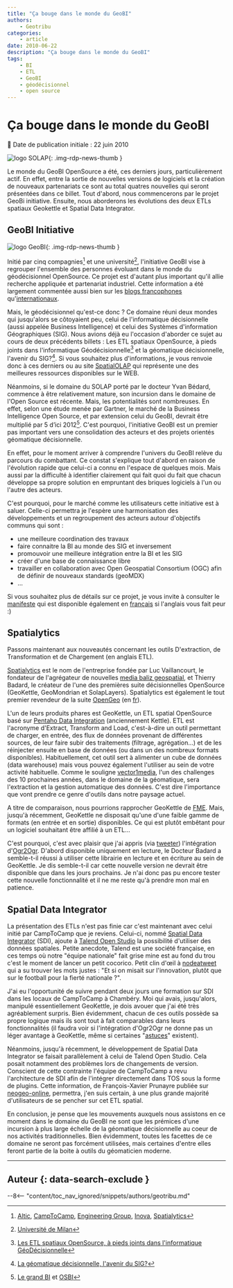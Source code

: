 ```yaml
---
title: "Ça bouge dans le monde du GeoBI"
authors:
    - Geotribu
categories:
    - article
date: 2010-06-22
description: "Ça bouge dans le monde du GeoBI"
tags:
    - BI
    - ETL
    - GeoBI
    - géodécisionnel
    - open source
---
```


# Ça bouge dans le monde du GeoBI

:calendar: Date de publication initiale : 22 juin 2010

![logo SOLAP](https://cdn.geotribu.fr/img/logos-icones/divers/solap.png "logo SOLAP"){: .img-rdp-news-thumb }

Le monde du GeoBI OpenSource a été, ces derniers jours, particulièrement actif. En effet, entre la sortie de nouvelles versions de logiciels et la création de nouveaux partenariats ce sont au total quatres nouvelles qui seront présentées dans ce billet. Tout d'abord, nous commencerons par le projet GeoBi initiative. Ensuite, nous aborderons les évolutions des deux ETLs spatiaux Geokettle et Spatial Data Integrator.

## GeoBI Initiative

![logo GeoBI](https://cdn.geotribu.fr/img/logos-icones/divers/GeoBI.png "logo GeoBI"){: .img-rdp-news-thumb }

Initié par cinq compagnies[^1] et une université[^2], l'initiative GeoBI vise à regrouper l'ensemble des personnes évoluant dans le monde du géodécisionnel OpenSource. Ce projet est d'autant plus important qu'il allie recherche appliquée et partenariat industriel. Cette information a été largement commentée aussi bien sur les [blogs francophones](http://www.osbi.fr/) qu'[internationaux](http://fabiodovidio.blogspot.com/2010/06/geobi-initiative-has-been-launched.html).

Mais, le géodécisionnel qu'est-ce donc ? Ce domaine réuni deux mondes qui jusqu'alors se côtoyaient peu, celui de l'informatique décisionnelle (aussi appelée Business Intelligence) et celui des Systèmes d'information Géographiques (SIG). Nous avions déjà eu l'occasion d'aborder ce sujet au cours de deux précédents billets : Les ETL spatiaux OpenSource, à pieds joints dans l'informatique Géodécisionnelle[^3] et la géomatique décisionnelle, l'avenir du SIG?[^4]. Si vous souhaitez plus d'informations, je vous renvoie donc à ces derniers ou au site [SpatialOLAP](http://spatialolap.scg.ulaval.ca/default.asp) qui représente une des meilleures ressources disponibles sur le WEB.

Néanmoins, si le domaine du SOLAP porté par le docteur Yvan Bédard, commence à être relativement mature, son incursion dans le domaine de l'Open Source est récente. Mais, les potentialités sont nombreuses. En effet, selon une étude menée par Gartner, le marché de la Business Intelligence Open Source, et par extension celui du GeoBI, devrait être multiplié par 5 d’ici 2012[^5]. C'est pourquoi, l'initiative GeoBI est un premier pas important vers une consolidation des acteurs et des projets orientés géomatique décisionnelle.

En effet, pour le moment arriver à comprendre l'univers du GeoBI relève du parcours du combattant. Ce constat s'explique tout d'abord en raison de l'évolution rapide que celui-ci a connu en l'espace de quelques mois. Mais aussi par la difficulté à identifier clairement qui fait quoi du fait que chacun développe sa propre solution en empruntant des briques logiciels à l'un ou l'autre des acteurs.

C'est pourquoi, pour le marché comme les utilisateurs cette initiative est à saluer. Celle-ci permettra je l'espère une harmonisation des développements et un regroupement des acteurs autour d'objectifs communs qui sont :

- une meilleure coordination des travaux
- faire connaitre la BI au monde des SIG et inversement
- promouvoir une meilleure intégration entre la BI et les SIG
- créer d'une base de connaissance libre
- travailler en collaboration avec Open Geospatial Consortium (OGC) afin de définir de nouveaux standards (geoMDX)
- ...

Si vous souhaitez plus de détails sur ce projet, je vous invite à consulter le [manifeste](http://www.spagoworld.org/xwiki/bin/view/GeoBI/Manifesto) qui est disponible également en [français](http://www.osbi.fr/?p=1366) si l'anglais vous fait peur :)

## Spatialytics

Passons maintenant aux nouveautés concernant les outils D'extraction, de Transformation et de Chargement (en anglais ETL).

[Spatialytics](http://www.spatialytics.org/) est le nom de l'entreprise fondée par Luc Vaillancourt, le fondateur de l'agrégateur de nouvelles [media baliz geospatial](http://media.baliz-geospatial.com/), et Thierry Badard, le créateur de l'une des premières suite décisionnelles OpenSource (GeoKettle, GeoMondrian et SolapLayers). Spatialytics est également le tout premier revendeur de la suite [OpenGeo](http://blog.opengeo.org/2010/06/15/our-first-reseller/) (en [fr](http://www.spatialytics.com/fr/blogue/spatialytics-annonce-un-partenariat-avec-opengeo-pour-la-revente-de-la-opengeo-suite/?utm_source=twitterfeed&utm_medium=twitter)).

L'un de leurs produits phares est GeoKettle, un ETL spatial OpenSource basé sur [Pentaho Data Integration](http://www.neogeo-online.net/blog/archives/304/) (anciennement Kettle). ETL est l'acronyme d'Extract, Transform and Load, c'est-à-dire un outil permettant de charger, en entrée, des flux de données provenant de différentes sources, de leur faire subir des traitements (filtrage, agrégation...) et de les réinjecter ensuite en base de données (ou dans un des nombreux formats disponibles). Habituellement, cet outil sert à alimenter un cube de données (data warehouse) mais vous pouvez également l'utiliser au sein de votre activité habituelle. Comme le souligne [vector1media](http://vector1media.com/spatialsustain/how-will-the-geospatial-data-market-evolve-over-the-next-ten-years.html?utm_source=feedburner&utm_medium=feed&utm_campaign=Feed%3A+SpatialSustain+%28Spatial+Sustain%29), l'un des challenges des 10 prochaines années, dans le domaine de la géomatique, sera l'extraction et la gestion automatique des données. C'est dire l'importance que vont prendre ce genre d'outils dans notre paysage actuel.

A titre de comparaison, nous pourrions rapprocher GeoKettle de [FME](http://www.safe.com/). Mais, jusqu'à récemment, GeoKettle ne disposait qu'une d'une faible gamme de formats (en entrée et en sortie) disponibles. Ce qui est plutôt embêtant pour un logiciel souhaitant être affilié à un ETL...

C'est pourquoi, c'est avec plaisir que j'ai appris (via [tweeter](http://twitter.com/tbadard/status/16089334135)) l'intégration d'[Ogr2Ogr](http://www.gdal.org/ogr/). D'abord disponible uniquement en lecture, le Docteur Badard a semble-t-il réussi à utiliser cette librairie en lecture et en écriture au sein de GeoKettle. Je dis semble-t-il car cette nouvelle version ne devrait être disponible que dans les jours prochains. Je n'ai donc pas pu encore tester cette nouvelle fonctionnalité et il ne me reste qu'à prendre mon mal en patience.

## Spatial Data Integrator

La présentation des ETLs n'est pas finie car c'est maintenant avec celui initié par CampToCamp que je reviens. Celui-ci, nommé [Spatial Data Integrator](http://www.spatialdataintegrator.com/) (SDI), ajoute à [Talend Open Studio](http://fr.talend.com/index.php) la possibilité d'utiliser des données spatiales. Petite anecdote, Talend est une société française, en ces temps où notre "équipe nationale" fait grise mine est au fond du trou c'est le moment de lancer un petit cocorico. Petit clin d'œil à [nodeatweet](http://twitter.com/nodatweet/status/16459248822) qui a su trouver les mots justes : "Et si on misait sur l'innovation, plutôt que sur le football pour la fierté nationale ?".

J'ai eu l'opportunité de suivre pendant deux jours une formation sur SDI dans les locaux de CampToCamp à Chambéry. Moi qui avais, jusqu'alors, manipulé essentiellement GeoKettle, je dois avouer que j'ai été très agréablement surpris. Bien évidemment, chacun de ces outils possède sa propre logique mais ils sont tout à fait comparables dans leurs fonctionnalités (il faudra voir si l'intégration d'Ogr2Ogr ne donne pas un léger avantage à GeoKettle, même si certaines "[astuces](http://datagistips.blogspot.com/2009/12/one-simple-example-of-using-ogr.html)" existent).

Néanmoins, jusqu'à récemment, le développement de Spatial Data Integrator se faisait parallèlement à celui de Talend Open Studio. Cela posait notamment des problèmes lors de changements de version. Conscient de cette contrainte l'équipe de CampToCamp a revu l'architecture de SDI afin de l'intégrer directement dans TOS sous la forme de plugins. Cette information, de François-Xavier Prunayre publiée sur [neogeo-online](http://www.neogeo-online.net/blog/archives/304/), permettra, j'en suis certain, à une plus grande majorité d'utilisateurs de se pencher sur cet ETL spatial.

En conclusion, je pense que les mouvements auxquels nous assistons en ce moment dans le domaine du GeoBI ne sont que les prémices d'une incursion à plus large échelle de la géomatique décisionnelle au coeur de nos activités traditionnelles. Bien évidemment, toutes les facettes de ce domaine ne seront pas forcément utilisées, mais certaines d'entre elles feront partie de la boite à outils du géomaticien moderne.

[^1]: [Altic](http://www.altic.org/), [CampToCamp](http://www.camptocamp.com/), [Engineering Group](http://www.eng.it/), [Inova](http://www.inovaos.it/), [Spatialytics](http://www.spatialytics.com/)
[^2]: [Université de Milan](http://sesar.dti.unimi.it/)
[^3]: [Les ETL spatiaux OpenSource, à pieds joints dans l'informatique GéoDécisionnelle](http://www.geotribu.net/node/222)
[^4]: [La géomatique décisionnelle, l'avenir du SIG?](http://www.geotribu.net/node/131)
[^5]: [Le grand BI](http://www.legrandbi.com/2010/02/gartner-marche-bi-open-source/) et [OSBI](http://www.osbi.fr/?p=777)

----

## Auteur {: data-search-exclude }

--8<-- "content/toc_nav_ignored/snippets/authors/geotribu.md"

